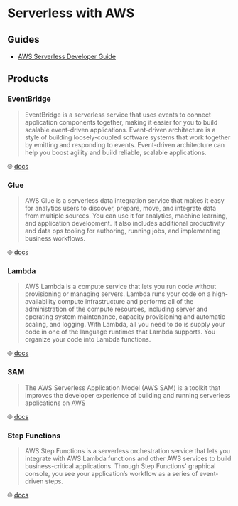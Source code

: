 # Serverless with AWS

## Guides

* [AWS Serverless Developer Guide](https://docs.aws.amazon.com/serverless/latest/devguide/welcome.html)

## Products

### EventBridge

> EventBridge is a serverless service that uses events to connect application components together, making it easier for you to build scalable event-driven applications.
> Event-driven architecture is a style of building loosely-coupled software systems that work together by emitting and responding to events.
> Event-driven architecture can help you boost agility and build reliable, scalable applications.

🌐 [docs](https://docs.aws.amazon.com/eventbridge/latest/userguide/eb-what-is.html)

### Glue

> AWS Glue is a serverless data integration service that makes it easy for analytics users to discover, prepare, move, and integrate data from multiple sources.
> You can use it for analytics, machine learning, and application development.
> It also includes additional productivity and data ops tooling for authoring, running jobs, and implementing business workflows.

🌐 [docs](https://docs.aws.amazon.com/glue/latest/dg/what-is-glue.html)

### Lambda

> AWS Lambda is a compute service that lets you run code without provisioning or managing servers.
> Lambda runs your code on a high-availability compute infrastructure and performs all of the administration of the compute resources, including server and operating system maintenance, capacity provisioning and automatic scaling, and logging.
> With Lambda, all you need to do is supply your code in one of the language runtimes that Lambda supports.
> You organize your code into Lambda functions.

🌐 [docs](https://docs.aws.amazon.com/lambda/latest/dg/welcome.html)

### SAM

> The AWS Serverless Application Model (AWS SAM) is a toolkit that improves the developer experience of building and running serverless applications on AWS

🌐 [docs](https://docs.aws.amazon.com/serverless-application-model/latest/developerguide/what-is-sam.html)

### Step Functions

> AWS Step Functions is a serverless orchestration service that lets you integrate with AWS Lambda functions and other AWS services to build business-critical applications.
> Through Step Functions' graphical console, you see your application’s workflow as a series of event-driven steps.

🌐 [docs](https://docs.aws.amazon.com/step-functions/latest/dg/welcome.html)
